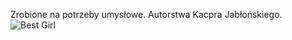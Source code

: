 Zrobione na potrzeby umysłowe. Autorstwa Kacpra Jabłońskiego.
![Best Girl](https://preview.redd.it/l4ap4ir9uds31.jpg?auto=webp&s=b9cc21015da7e262dfca54020da52c9a5c82ee14)
